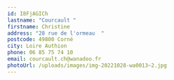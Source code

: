 ```yaml
---
id: I8FjAGICh
lastname: "Courcault "
firstname: Christine
address: "28 rue de l'ormeau  "
postcode: 49800 Corné
city: Loire Authion
phone: 06 85 75 74 10
email: courcault.ch@wanadoo.fr
photoUrl: /uploads/images/img-20221028-wa0013~2.jpg
---
```

